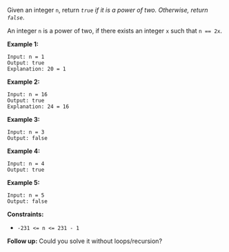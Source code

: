 Given an integer `n`, return _`true` if it is a power of two. Otherwise,
return `false`_.

An integer `n` is a power of two, if there exists an integer `x` such that `n
== 2x`.



**Example 1:**

    
    
    Input: n = 1
    Output: true
    Explanation: 20 = 1
    

**Example 2:**

    
    
    Input: n = 16
    Output: true
    Explanation: 24 = 16
    

**Example 3:**

    
    
    Input: n = 3
    Output: false
    

**Example 4:**

    
    
    Input: n = 4
    Output: true
    

**Example 5:**

    
    
    Input: n = 5
    Output: false
    



**Constraints:**

  * `-231 <= n <= 231 - 1`



**Follow up:** Could you solve it without loops/recursion?

